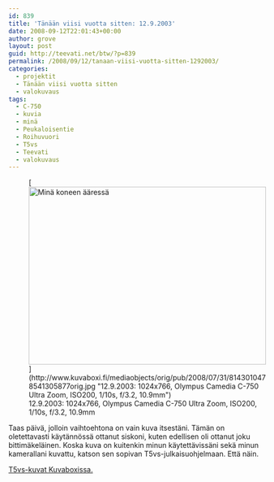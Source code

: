 ```yaml
---
id: 839
title: 'Tänään viisi vuotta sitten: 12.9.2003'
date: 2008-09-12T22:01:43+00:00
author: grove
layout: post
guid: http://teevati.net/btw/?p=839
permalink: /2008/09/12/tanaan-viisi-vuotta-sitten-1292003/
categories:
  - projektit
  - Tänään viisi vuotta sitten
  - valokuvaus
tags:
  - C-750
  - kuvia
  - minä
  - Peukaloisentie
  - Roihuvuori
  - T5vs
  - Teevati
  - valokuvaus
---
```

<figure style="width: 468px" class="wp-caption aligncenter">[<img title="Minä koneen ääressä" src="http://www.kuvaboxi.fi/mediaobjects/pub/2008/07/31/8143010478541305877web_0.jpg" alt="Minä koneen ääressä" width="468" height="350" />](http://www.kuvaboxi.fi/mediaobjects/orig/pub/2008/07/31/8143010478541305877orig.jpg "12.9.2003: 1024x766, Olympus Camedia C-750 Ultra Zoom, ISO200, 1/10s, f/3.2, 10.9mm")<figcaption class="wp-caption-text">12.9.2003: 1024x766, Olympus Camedia C-750 Ultra Zoom, ISO200, 1/10s, f/3.2, 10.9mm</figcaption></figure> 

Taas päivä, jolloin vaihtoehtona on vain kuva itsestäni. Tämän on oletettavasti käytännössä ottanut siskoni, kuten edellisen oli ottanut joku bittimäkeläinen. Koska kuva on kuitenkin minun käytettävissäni sekä minun kamerallani kuvattu, katson sen sopivan T5vs-julkaisuohjelmaan. Että näin.

[<span>T5vs-kuvat Kuvaboxissa.</span>](http://www.kuvaboxi.fi/julkinen/29poj+taavetti-btw-t5vs.html "Kuvaboxi - BTW: T5vs (Taavetti)")